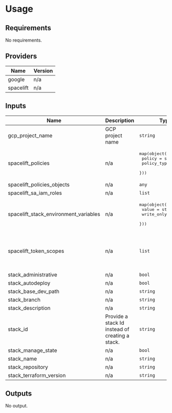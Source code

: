 # Usage
<!--- BEGIN_TF_DOCS --->
## Requirements

No requirements.

## Providers

| Name | Version |
|------|---------|
| google | n/a |
| spacelift | n/a |

## Inputs

| Name | Description | Type | Default | Required |
|------|-------------|------|---------|:--------:|
| gcp\_project\_name | GCP project name | `string` | `""` | no |
| spacelift\_policies | n/a | <pre>map(object({<br>    policy      = string<br>    policy_type = string<br>  }))</pre> | `{}` | no |
| spacelift\_policies\_objects | n/a | `any` | `null` | no |
| spacelift\_sa\_iam\_roles | n/a | `list` | `[]` | no |
| spacelift\_stack\_environment\_variables | n/a | <pre>map(object({<br>    value      = string<br>    write_only = string<br>  }))</pre> | `{}` | no |
| spacelift\_token\_scopes | n/a | `list` | <pre>[<br>  "https://www.googleapis.com/auth/compute",<br>  "https://www.googleapis.com/auth/cloud-platform",<br>  "https://www.googleapis.com/auth/devstorage.full_control",<br>  "https://www.googleapis.com/auth/ndev.clouddns.readwrite",<br>  "https://www.googleapis.com/auth/userinfo.email"<br>]</pre> | no |
| stack\_administrative | n/a | `bool` | `false` | no |
| stack\_autodeploy | n/a | `bool` | `false` | no |
| stack\_base\_dev\_path | n/a | `string` | `"/"` | no |
| stack\_branch | n/a | `string` | `"master"` | no |
| stack\_description | n/a | `string` | `""` | no |
| stack\_id | Provide a stack Id instead of creating a stack. | `string` | `""` | no |
| stack\_manage\_state | n/a | `bool` | `false` | no |
| stack\_name | n/a | `string` | `""` | no |
| stack\_repository | n/a | `string` | `""` | no |
| stack\_terraform\_version | n/a | `string` | `"0.13.0"` | no |

## Outputs

No output.

<!--- END_TF_DOCS --->
